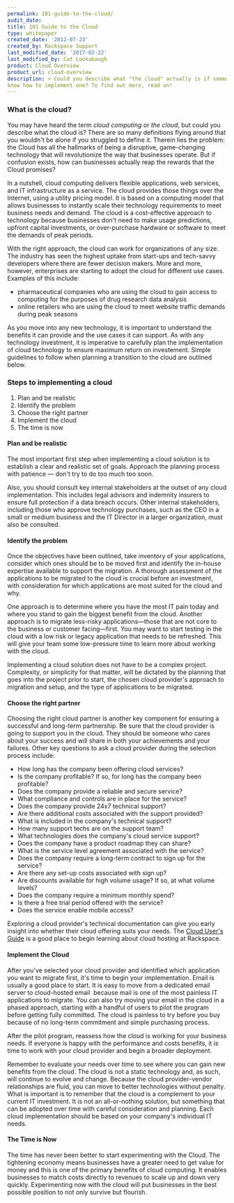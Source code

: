 ```yaml
---
permalink: 101-guide-to-the-cloud/
audit_date:
title: 101 Guide to the Cloud
type: whitepaper
created_date: '2012-07-23'
created_by: Rackspace Support
last_modified_date: '2017-02-22'
last_modified_by: Cat Lookabaugh
product: Cloud Overview
product_url: cloud-overview
description: > Could you describe what "the cloud" actually is if someone asked?  Do you 
know how to implement one? To find out more, read on!
---
```


### What is the cloud?

You may have heard the term *cloud computing* or *the cloud*, but could
you describe what the cloud is? There are so many definitions flying
around that you wouldn't be alone if you struggled to define it. Therein
lies the problem: the Cloud has all the hallmarks of being a disruptive,
game-changing technology that will revolutionize the way that businesses
operate. But if confusion exists, how can businesses actually reap the
rewards that the Cloud promises?

In a nutshell, cloud computing delivers flexible applications, web
services, and IT infrastructure as a service. The cloud provides those
things over the Internet, using a utility pricing model. It is based on
a computing model that allows businesses to instantly scale their
technology requirements to meet business needs and demand. The cloud is
a cost-effective approach to technology because businesses don't need to
make usage predictions, upfront capital investments, or over-purchase
hardware or software to meet the demands of peak periods.

With the right approach, the cloud can work for organizations of any
size. The industry has seen the highest uptake from start-ups and
tech-savvy developers where there are fewer decision makers. More and
more, however, enterprises are starting to adopt the cloud for different
use cases. Examples of this include:

-   pharmaceutical companies who are using the cloud to gain access to
    computing for the purposes of drug research data analysis
-   online retailers who are using the cloud to meet website traffic
    demands during peak seasons

As you move into any new technology, it is important to understand the
benefits it can provide and the use cases it can support. As with any
technology investment, it is imperative to carefully plan the
implementation of cloud technology to ensure maximum return on
investement. Simple guidelines to follow when planning a transition to
the cloud are outlined below.

### Steps to implementing a cloud

1.  Plan and be realistic
2.  Identify the problem
3.  Choose the right partner
4.  Implement the cloud
5.  The time is now

#### Plan and be realistic

The most important first step when implementing a cloud solution is to
establish a clear and realistic set of goals. Approach the planning
process with patience — don't try to do too much too soon.

Also, you should consult key internal stakeholders at the outset of any
cloud implementation. This includes legal advisors and indemnity
insurers to ensure full protection if a data breach occurs. Other
internal stakeholders, including those who approve technology purchases,
such as the CEO in a small or medium business and the IT Director in a
larger organization, must also be consulted.

#### Identify the problem

Once the objectives have been outlined, take inventory of your
applications, consider which ones should be to be moved first and
identify the in-house expertise available to support the migration. A
thorough assessment of the applications to be migrated to the cloud is
crucial before an investment, with consideration for which applications
are most suited for the cloud and why.

One approach is to determine where you have the most IT pain today and
where you stand to gain the biggest benefit from the cloud. Another
approach is to migrate less-risky applications—those that are not core
to the business or customer facing—first. You may want to start testing
in the cloud with a low risk or legacy application that needs to be
refreshed. This will give your team some low-pressure time to learn more
about working with the cloud.

Implementing a cloud solution does not have to be a complex project.
Complexity, or simplicity for that matter, will be dictated by the
planning that goes into the project prior to start, the chosen cloud
provider's approach to migration and setup, and the type of applications
to be migrated.

#### Choose the right partner

Choosing the right cloud partner is another key component for ensuring a
successful and long-term partnership. Be sure that the cloud provider is
going to support you in the cloud. They should be someone who cares
about your success and will share in both your achievements and your
failures. Other key questions to ask a cloud provider during the
selection process include:

-   How long has the company been offering cloud services?
-   Is the company profitable? If so, for long has the company been
    profitable?
-   Does the company provide a reliable and secure service?
-   What compliance and controls are in place for the service?
-   Does the company provide 24x7 technical support?
-   Are there additional costs associated with the support provided?
-   What is included in the company's technical support?
-   How many support techs are on the support team?
-   What technologies does the company's cloud service support?
-   Does the company have a product roadmap they can share?
-   What is the service level agreement associated with the service?
-   Does the company require a long-term contract to sign up for the
    service?
-   Are there any set-up costs associated with sign up?
-   Are discounts available for high volume usage? If so, at what volume
    levels?
-   Does the company require a minimum monthly spend?
-   Is there a free trial period offered with the service?
-   Does the service enable mobile access?

Exploring a cloud provider's technical documentation can give you early
insight into whether their cloud offering suits your needs. The [Cloud
User's Guide](https://developer.rackspace.com/docs/user-guides/infrastructure/)
is a good place to begin learning about cloud hosting at Rackspace.

#### Implement the Cloud

After you've selected your cloud provider and identified which
application you want to migrate first, it's time to begin your
implementation. Email is usually a good place to start. It is easy to
move from a dedicated email server to cloud-hosted email  because mail
is one of the most painless IT applications to migrate. You can also try
moving your email in the cloud in a phased approach, starting with a
handful of users to pilot the program before getting fully committed.
The cloud is painless to try before you buy because of no long-term
commitment and simple purchasing process.

After the pilot program, reassess how the cloud is working for your
business needs. If everyone is happy with the performance and costs
benefits, it is time to work with your cloud provider and begin a
broader deployment.

Remember to evaluate your needs over time to see where you can gain new
benefits from the cloud. The cloud is not a static technology and, as
such, will continue to evolve and change. Because the cloud
provider-vendor relationships are fluid, you can move to better
technologies without penalty. What is important is to remember that the
cloud is a complement to your current IT investment. It is not an
all-or-nothing solution, but something that can be adopted over time
with careful consideration and planning. Each cloud implementation
should be based on your company's individual IT needs.

#### The Time is Now

The time has never been better to start experimenting with the Cloud.
The tightening economy means businesses have a greater need to get value
for money and this is one of the primary benefits of cloud computing. It
enables businesses to match costs directly to revenues to scale up and
down very quickly. Experimenting now with the cloud will put businesses
in the best possible position to not only survive but flourish.
